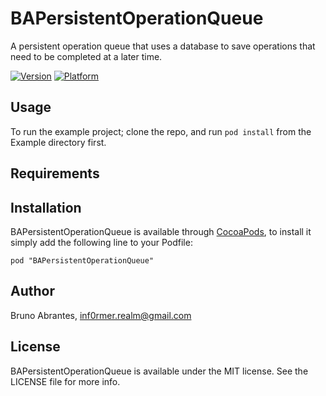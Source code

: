 # BAPersistentOperationQueue

A persistent operation queue that uses a database to save operations that need to be completed at a later time.

[![Version](http://cocoapod-badges.herokuapp.com/v/BAPersistentOperationQueue/badge.png)](http://cocoadocs.org/docsets/BAPersistentOperationQueue)
[![Platform](http://cocoapod-badges.herokuapp.com/p/BAPersistentOperationQueue/badge.png)](http://cocoadocs.org/docsets/BAPersistentOperationQueue)

## Usage

To run the example project; clone the repo, and run `pod install` from the Example directory first.

## Requirements

## Installation

BAPersistentOperationQueue is available through [CocoaPods](http://cocoapods.org), to install
it simply add the following line to your Podfile:

    pod "BAPersistentOperationQueue"

## Author

Bruno Abrantes, inf0rmer.realm@gmail.com

## License

BAPersistentOperationQueue is available under the MIT license. See the LICENSE file for more info.
